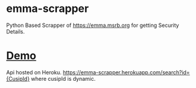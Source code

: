 # emma-scrapper
Python Based Scrapper of https://emma.msrb.org for getting Security Details.

# [Demo](https://shubhamb11.github.io/emma-scrapper/)

Api hosted on Heroku.
https://emma-scrapper.herokuapp.com/search?id={CusipId} where cusipId is dynamic.
